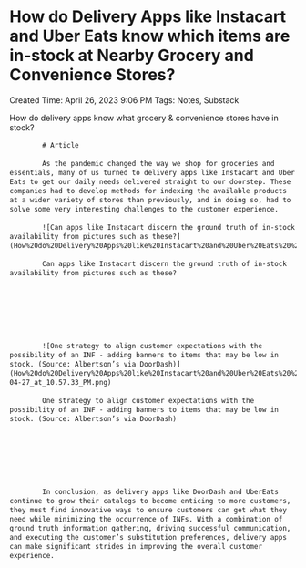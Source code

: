 # How do Delivery Apps like Instacart and Uber Eats know which items are in-stock at Nearby Grocery and Convenience Stores?

Created Time: April 26, 2023 9:06 PM
Tags: Notes, Substack

How do delivery apps know what grocery & convenience stores have in stock?


            # Article
            
            As the pandemic changed the way we shop for groceries and essentials, many of us turned to delivery apps like Instacart and Uber Eats to get our daily needs delivered straight to our doorstep. These companies had to develop methods for indexing the available products at a wider variety of stores than previously, and in doing so, had to solve some very interesting challenges to the customer experience.
            
            ![Can apps like Instacart discern the ground truth of in-stock availability from pictures such as these?](How%20do%20Delivery%20Apps%20like%20Instacart%20and%20Uber%20Eats%20%208cfffcf445724176b00e06a56fa6a501/Untitled.png)
            
            Can apps like Instacart discern the ground truth of in-stock availability from pictures such as these?
            
            
            
            
            
            
            
            ![One strategy to align customer expectations with the possibility of an INF - adding banners to items that may be low in stock. (Source: Albertson’s via DoorDash)](How%20do%20Delivery%20Apps%20like%20Instacart%20and%20Uber%20Eats%20%208cfffcf445724176b00e06a56fa6a501/Screenshot_2023-04-27_at_10.57.33_PM.png)
            
            One strategy to align customer expectations with the possibility of an INF - adding banners to items that may be low in stock. (Source: Albertson’s via DoorDash)
            
            
            
           
            
            
            
            In conclusion, as delivery apps like DoorDash and UberEats continue to grow their catalogs to become enticing to more customers, they must find innovative ways to ensure customers can get what they need while minimizing the occurrence of INFs. With a combination of ground truth information gathering, driving successful communication, and executing the customer’s substitution preferences, delivery apps can make significant strides in improving the overall customer experience.